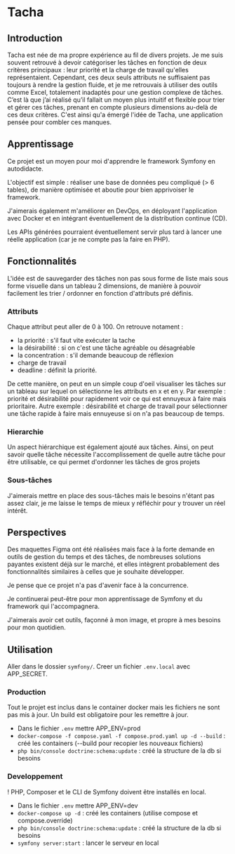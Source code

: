 # Tacha

## Introduction

Tacha est née de ma propre expérience au fil de divers projets. Je me suis souvent retrouvé à devoir catégoriser les tâches en fonction de deux critères principaux : leur priorité et la charge de travail qu'elles représentaient. Cependant, ces deux seuls attributs ne suffisaient pas toujours à rendre la gestion fluide, et je me retrouvais à utiliser des outils comme Excel, totalement inadaptés pour une gestion complexe de tâches. C’est là que j’ai réalisé qu’il fallait un moyen plus intuitif et flexible pour trier et gérer ces tâches, prenant en compte plusieurs dimensions au-delà de ces deux critères. C'est ainsi qu'a émergé l'idée de Tacha, une application pensée pour combler ces manques.

## Apprentissage

Ce projet est un moyen pour moi d'apprendre le framework Symfony en autodidacte.

L'objectif est simple : réaliser une base de données peu compliqué (> 6 tables), de manière optimisée et aboutie pour bien apprivoiser le framework.

J'aimerais également m'améliorer en DevOps, en déployant l'application avec Docker et en intégrant éventuellement de la distribution continue (CD).

Les APIs générées pourraient éventuellement servir plus tard à lancer une réelle application (car je ne compte pas la faire en PHP).

## Fonctionnalités

L'idée est de sauvegarder des tâches non pas sous forme de liste mais sous forme visuelle dans un tableau 2 dimensions, de manière à pouvoir facilement les trier / ordonner en fonction d'attributs pré définis.

### Attributs

Chaque attribut peut aller de 0 à 100. On retrouve notament :

-   la priorité : s'il faut vite exécuter la tache
-   la désirabilité : si on c'est une tâche agréable ou désagréable
-   la concentration : s'il demande beaucoup de réflexion
-   charge de travail
-   deadline : définit la priorité.

De cette manière, on peut en un simple coup d'oeil visualiser les tâches sur un tableau sur lequel on sélectionne les attributs en x et en y. Par exemple : priorité et désirabilité pour rapidement voir ce qui est ennuyeux à faire mais prioritaire. Autre exemple : désirabilité et charge de travail pour sélectionner une tâche rapide à faire mais ennuyeuse si on n'a pas beaucoup de temps.

### Hierarchie

Un aspect hiérarchique est également ajouté aux tâches. Ainsi, on peut savoir quelle tâche nécessite l'accomplissement de quelle autre tâche pour être utilisable, ce qui permet d'ordonner les tâches de gros projets

### Sous-tâches

J'aimerais mettre en place des sous-tâches mais le besoins n'étant pas assez clair, je me laisse le temps de mieux y réfléchir pour y trouver un réel intérêt.

## Perspectives

Des maquettes Figma ont été réalisées mais face à la forte demande en outils de gestion du temps et des tâches, de nombreuses solutions payantes existent déjà sur le marché, et elles intègrent probablement des fonctionnalités similaires à celles que je souhaite développer.

Je pense que ce projet n'a pas d'avenir face à la concurrence.

Je continuerai peut-être pour mon apprentissage de Symfony et du framework qui l'accompagnera.

J'aimerais avoir cet outils, façonné à mon image, et propre à mes besoins pour mon quotidien.

## Utilisation

Aller dans le dossier `symfony/`.
Creer un fichier `.env.local` avec APP_SECRET.

### Production

Tout le projet est inclus dans le container docker mais les fichiers ne sont pas mis à jour. Un build est obligatoire pour les remettre à jour.

-   Dans le fichier `.env` mettre APP_ENV=prod
-   `docker-compose -f compose.yaml -f compose.prod.yaml up -d --build` : créé les containers (--build pour recopier les nouveaux fichiers)
-   `php bin/console doctrine:schema:update` : créé la structure de la db si besoins

### Developpement

! PHP, Composer et le CLI de Symfony doivent être installés en local.

-   Dans le fichier `.env` mettre APP_ENV=dev
-   `docker-compose up -d` : créé les containers (utilise compose et compose.override)
-   `php bin/console doctrine:schema:update` : créé la structure de la db si besoins
-   `symfony server:start` : lancer le serveur en local
